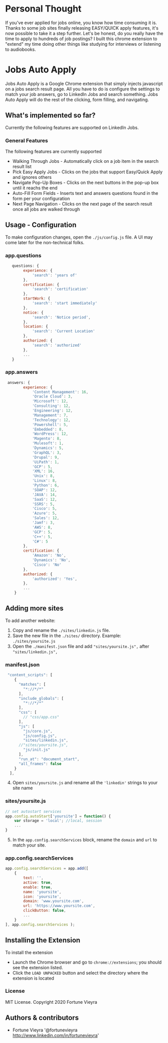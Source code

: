 # Personal Thought
If you've ever applied for jobs online, you know how time consuming it is. Thanks to some job sites finally releasing EASY/QUICK apply features, it's now possible to take it a step further. Let's be honest, do you really have the time to apply to hundreds of job postings? I built this chrome extension to "extend" my time doing other things like studying for interviews or listening to audiobooks.

# Jobs Auto Apply

Jobs Auto Apply is a Google Chrome extension that simply injects javascript on a jobs search result page.
All you have to do is configure the settings to match your job answers, go to LinkedIn Jobs and search something.
Jobs Auto Apply will do the rest of the clicking, form filling, and navigating. 

## What's implemented so far?
Currently the following features are supported on LinkedIn Jobs. 

### General Features
The following features are currently supported
* Walking Through Jobs       - Automatically click on a job item in the search result list
* Pick Easy Apply Jobs       - Clicks on the jobs that support Easy/Quick Apply and ignores others
* Navigate Pop-Up Boxes      - Clicks on the next buttons in the pop-up box until it reachs the end
* Auto-Fill Form Fields      - Inserts text and answers questions found in the form per your configuration
* Next Page Navigation       - Clicks on the next page of the search result once all jobs are walked through

## Usage - Configuration
To make configuration changes, open the `./js/config.js` file.
A UI may come later for the non-technical folks.

### app.questions

```javascript
   questions: {
        experience: {
            'search': 'years of'
        },
        certification: {
            'search': 'certification'
        },
        startWork: {
            'search': 'start immediately'
        },
        notice: {
            'search': 'Notice period',
        },
        location: {
            'search': 'Current Location'
        },
        authorized: {
            'search': 'authorized'
        },
        ...
   }
```

### app.answers 
```javascript
 answers: {
        experience: {
            'Content Management': 16,
            'Oracle Cloud': 3,
            'Microsoft': 12,
            'Consulting': 12,
            'Engineering': 12,
            'Management': 7,
            'Technology': 12,
            'Powershell': 5,
            'Embedded': 8,
            'WordPress': 12,
            'Magento': 8,
            'Mulesoft': 1,
            'Dynamics': 5,
            'GraphQL': 3,
            'Drupal': 9,
            'UiPath': 1,
            'GCP': 5,
            'XML': 16,
            'Unix': 8,
            'Linux': 8,
            'Python': 6,
            'SOAP': 12,
            'JAVA': 14,
            'SaaS': 12,
            'SSRS': 5,
            'Cisco': 5,
            'Azure': 5,
            'Sales': 12,
            'Jamf': 3,
            'AWS': 8,
            'GCP': 5,
            'C++': 5,
            'C#': 5
        },
        certification: {
            'Amazon': 'No',
            'Dynamics': 'No',
            'Cisco': 'No'
        },
        authorized: {
            'authorized': 'Yes',
        },
        ...
    }
```

## Adding more sites
To add another website:
1. Copy and rename the `./sites/linkedin.js` file.
2. Save the new file in the `./sites/` directory. Example: `./sites/yoursite.js`
3. Open the `./manifest.json` file and add `"sites/yoursite.js",` after `"sites/linkedin.js",`
### manifest.json
```javascript
 "content_scripts": [
    {
      "matches": [
        "*://*/*"
      ],
      "include_globals": [
        "*://*/*"
      ],
      "css": [
        // "css/app.css"
      ],
      "js": [
        "js/core.js",
        "js/config.js",
        "sites/linkedin.js",
      //"sites/yoursite.js",
        "js/init.js"
      ],
      "run_at": "document_start",
      "all_frames": false
    }
  ],
```

4. Open `sites/yoursite.js` and rename all the `'linkedin'` strings to your site name 
### sites/yoursite.js
```javascript
// set autostart services
app.config.autoStart['yoursite'] = function() {
    var storage = 'local'; //local, session
    ...
}
```

5. In the `app.config.searchServices` block, rename the `domain` and `url` to match your site.
### app.config.searchServices
```javascript
app.config.searchServices = app.add([
    {
        text: '',
        active: true,
        enable: true,
        name: 'yoursite',
        icon: 'yoursite',
        domain: 'www.yoursite.com',
        url: 'https://www.yoursite.com',
        clickButton: false,
        ...
    }
], app.config.searchServices );
```


## Installing the Extension

To install the extension
* Launch the Chrome browser and go to `chrome://extensions`; you should see the extension listed.
* Click the `LOAD UNPACKED` button and select the directory where the extension is located


### License

MIT License. Copyright 2020 Fortune Vieyra


## Authors & contributors
* Fortune Vieyra '@fortunevieyra http://www.linkedin.com/in/fortunevieyra'

